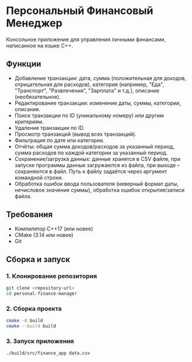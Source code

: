 # Персональный Финансовый Менеджер

Консольное приложение для управления личными финансами, написанное на языке C++.

## Функции

- Добавление транзакции: дата, сумма (положительная для доходов, отрицательная для расходов), категория (например, "Еда", "Транспорт", "Развлечения", "Зарплата" и т.д.), описание (необязательное).
- Редактирование транзакции: изменение даты, суммы, категории, описания.
- Поиск транзакции по ID (уникальному номеру) или другим критериям.
- Удаление транзакции по ID.
- Просмотр транзакций (вывод всех транзакций).
- Фильтрация по дате или категории.
- Отчёты: общая сумма доходов/расходов за указанный период, сумма расходов по каждой категории за указанный период.
- Сохранение/загрузка данных: данные хранятся в CSV файле, при запуске программы данные загружаются из файла, при выходе – сохраняются в файл. Путь к файлу задаётся через аргумент командной строки.
- Обработка ошибок ввода пользователя (неверный формат даты, нечисловое значение суммы), обработка ошибок открытия/записи файла.


## Требования

- Компилятор C++17 (или новее)
- CMake (3.14 или новее)
- Git

## Сборка и запуск

### 1. Клонирование репозитория

```bash
git clone <repository-url>
cd personal-finance-manager
```

### 2. Сборка проекта

```bash
cmake -B build
cmake --build build
```

### 3. Запуск приложения

```bash
./build/src/finance_app data.csv
```